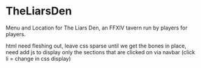 # TheLiarsDen
Menu and Location for The Liars Den, an FFXIV tavern run by players for players. 

html need fleshing out, leave css sparse until we get the bones in place, need add js to display only the sections that are clicked on via navbar (click li = change in css display)